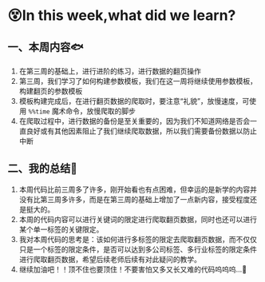 # :dizzy_face:In this week,what did we learn?
## 一、本周内容:fish:
1. 在第三周的基础上，进行进阶的练习，进行数据的翻页操作
2. 第三周，我们学习了如何构建参数模板，我们在这一周将继续使用参数模板，构建翻页的参数模板
3. 模板构建完成后，在进行翻页数据的爬取时，要注意“礼貌”，放慢速度，可使用 ```%%time``` 魔术命令，放慢爬取的脚步
4. 在爬取过程中，进行数据的备份是至关重要的，因为我们不知道网络是否会一直良好或有其他因素阻止了我们继续爬取数据，所以我们需要备份数据以防止中断

## 二、我的总结:milky_way:
1. 本周代码比前三周多了许多，刚开始看也有点困难，但幸运的是新学的内容并没有比第三周多许多，而是在第三周的基础上增加了一点新内容，接受程度还是挺大的。
2. 本周的代码内容可以进行关键词的限定进行爬取翻页数据，同时也还可以进行某个单一标签的关键限定。
3. 我对本周代码的思考是：该如何进行多标签的限定去爬取翻页数据，而不仅仅只是一个标签的限定条件，是否可以达到多公司标签、多行业标签的限定条件进行爬取翻页数据，希望后续老师后续有对此疑问的教学。
4. 继续加油吧！！顶不住也要顶住！不要害怕又多又长又难的代码呜呜呜...:jack_o_lantern:
